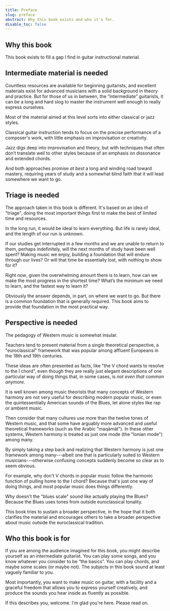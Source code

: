```yaml
---
title: Preface
slug: preface
abstract: Why this book exists and who it's for.
disable_toc: false
---
```


## Why this book

This book exists to fill a gap I find in guitar instructional material. 

## Intermediate material is needed

Countless resources are available for beginning guitarists, 
and excellent materials exist for advanced musicians with a solid background in theory and practice.
But for those of us in between, 
the “intermediate” guitarists, 
it can be a long and hard slog to master the instrument well enough to really express ourselves. 

Most of the material aimed at this level sorts into either classical or jazz styles. 

Classical guitar instruction tends to focus on the precise performance of a composer's work, 
with little emphasis on improvisation or creativity. 

Jazz digs deep into improvisation and theory, 
but with techniques that often don’t translate well to other styles because of an emphasis on dissonance and extended chords. 

And both approaches promise *at best* a long and winding road toward mastery, 
requiring years of study and a somewhat blind faith that it will lead somewhere we want to go. 

## Triage is needed

The approach taken in this book is different.
It's based on an idea of "triage",
doing the most important things first to make the best of limited time and resources.

In the long run, 
it would be ideal to learn everything.
But life is rarely ideal,
and the length of our run is unknown.

If our studies get interrupted in a few months and we are unable to return to them,
perhaps indefinitely,
will the next months of study have been well spent?
Making music we enjoy,
building a foundation that will endure through our lives?
Or will that time be essentially lost, 
with nothing to show for it?

Right *now*, 
given the overwhelming amount there is to learn, 
how can we make the most progress in the shortest time? 
What’s the minimum we need to learn,
and the fastest way to learn it?

Obviously the answer depends,
in part,
on where we want to go.
But there is a common foundation that is generally required.
This book aims to provide that foundation in the most practical way. 

## Perspective is needed

The pedagogy of Western music is somewhat insular.

Teachers tend to present material from a single theoretical perspective,
a "euroclassical" framework that was popular among affluent Europeans in the 18th and 19th centuries.

These ideas are often presented as facts,
like "the V chord wants to resolve to the I chord",
even though they are really just elegant descriptions of one particular way of doing things that,
in some cases,
is *not even that common anymore*.

It is well known among music theorists that many concepts of Western harmony are not very useful for describing modern popular music,
or even the quintessentially American sounds of the Blues,
let alone styles like rap or ambient music.

Then consider that many cultures use more than the twelve tones of Western music,
and that some have arguably more advanced and useful theoretical frameworks
(such as the Arabic "maqāmāt").
In these other systems,
Western harmony is treated as just one mode (the "Ionian mode") among many.

By simply taking a step back and realizing that Western harmony is just one framework among many---albeit 
one that is particularly suited to Western musicians---otherwise 
confusing concepts suddenly become so clear as to seem obvious.

For example,
why don't V chords in popular music follow the harmonic function of pulling home to the I chord?
Because that's just one way of doing things,
and most popular music does things differently.

Why doesn't the "blues scale" sound like actually playing the Blues?
Because the Blues uses tones from outside euroclassical tonality.

This book tries to sustain a broader perspective,
in the hope that it both clarifies the material
and encourages others to take a broader perspective about music outside the euroclassical tradition.

## Who this book is for

If you are among the audience imagined for this book, 
you might describe yourself as an intermediate guitarist. 
You can play some songs, and you know whatever you consider to be “the basics”. 
You can play chords, and maybe some scales (or maybe not). 
The subjects in this book sound at least vaguely familiar to you.

Most importantly, you want to make music on guitar, 
with a facility and a graceful freedom that allows you to express yourself creatively,
and produce the sounds you hear inside as fluently as possible. 

If this describes you, welcome.
I'm glad you're here.
Please read on.

